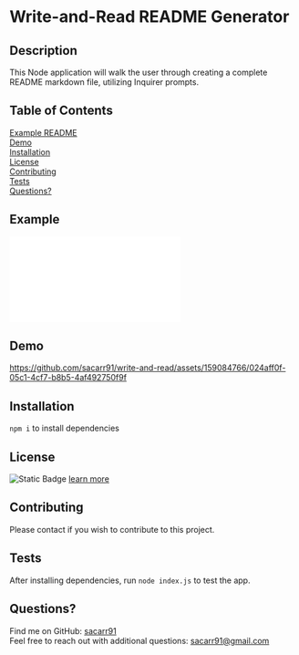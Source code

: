 # Write-and-Read README Generator

  ## Description
  This Node application will walk the user through creating a complete README markdown file, utilizing Inquirer prompts.

  ## Table of Contents</br>
  [Example README](#example)</br>
  [Demo](#Demo)</br>
  [Installation](#installation)</br>
  [License](#License)</br>
  [Contributing](#Contributing)</br>
  [Tests](#Tests)</br>
  [Questions?](#Questions)</br>
  
  ## Example
  ![Example .md file of README generated by this app](./README-template.md)
  
  ## Demo
  https://github.com/sacarr91/write-and-read/assets/159084766/024aff0f-05c1-4cf7-b8b5-4af492750f9f

  ## Installation
  `npm i` to install dependencies

  ## License
  ![Static Badge](https://img.shields.io/badge/license-MIT_License-blue) [learn more](https://medium.com/@avinashvagh/github-licenses-explained-a-quick-guide-46d98ef4ca81)

  ## Contributing
  Please contact if you wish to contribute to this project.
  
  ## Tests
  After installing dependencies, run `node index.js` to test the app.

  ## Questions?
  Find me on GitHub: [sacarr91](https://github.com/sacarr91/)</br>
  Feel free to reach out with additional questions: sacarr91@gmail.com
